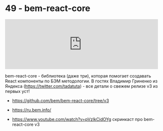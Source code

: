 # 49 - bem-react-core


<iframe width="100%" height="166" scrolling="no" frameborder="no" allow="autoplay" src="https://w.soundcloud.com/player/?url=https%3A//api.soundcloud.com/tracks/528262383&color=%23ff5500&auto_play=false&hide_related=true&show_comments=true&show_user=true&show_reposts=false&show_teaser=true"></iframe>



bem-react-core - библиотека (даже три), которая помогает создавать React компоненты по БЭМ методологии. В гостях Владимир Гриненко из Яндекса (https://twitter.com/tadatuta) - все детали о свежем релизе v3 из первых уст!



- https://github.com/bem/bem-react-core/tree/v3

- https://ru.bem.info/

- https://www.youtube.com/watch?v=pVzlkCidOYg скринкаст про bem-react-core v3

